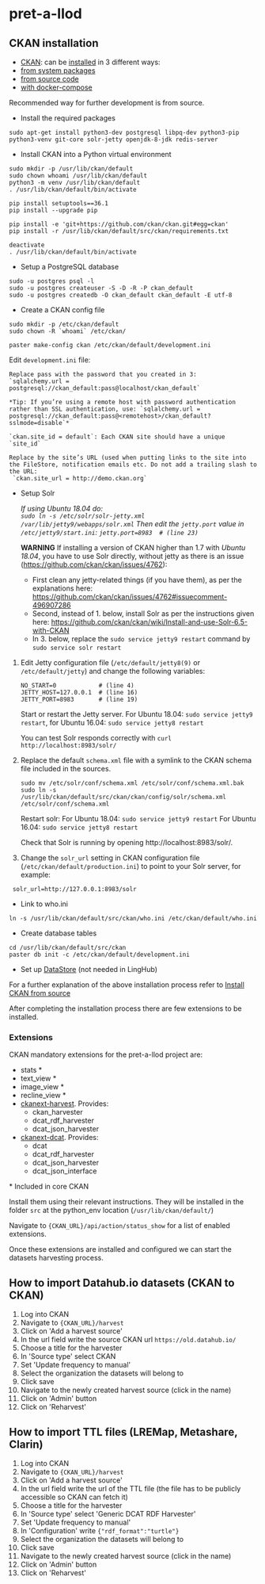 # pret-a-llod
## CKAN installation
- [CKAN](https://ckan.org/): can be [installed](https://ckan.org/download-and-install/) in 3 different ways:
- [from system packages](https://docs.ckan.org/en/latest/maintaining/installing/install-from-package.html)
- [from source code](https://docs.ckan.org/en/latest/maintaining/installing/install-from-source.html)
- [with docker-compose](https://docs.ckan.org/en/latest/maintaining/installing/install-from-docker-compose.html)

Recommended way for further development is from source.
- Install the required packages

`sudo apt-get install python3-dev postgresql libpq-dev python3-pip python3-venv git-core solr-jetty openjdk-8-jdk redis-server`
- Install CKAN into a Python virtual environment
```
sudo mkdir -p /usr/lib/ckan/default
sudo chown whoami /usr/lib/ckan/default
python3 -m venv /usr/lib/ckan/default
. /usr/lib/ckan/default/bin/activate
```

```
pip install setuptools==36.1
pip install --upgrade pip
```
```
pip install -e 'git+https://github.com/ckan/ckan.git#egg=ckan'
pip install -r /usr/lib/ckan/default/src/ckan/requirements.txt
```
```
deactivate
. /usr/lib/ckan/default/bin/activate
```
- Setup a PostgreSQL database

```
sudo -u postgres psql -l
sudo -u postgres createuser -S -D -R -P ckan_default
sudo -u postgres createdb -O ckan_default ckan_default -E utf-8
```
- Create a CKAN config file
```
sudo mkdir -p /etc/ckan/default
sudo chown -R `whoami` /etc/ckan/
```
`paster make-config ckan /etc/ckan/default/development.ini`

  Edit `development.ini` file:
  
    Replace pass with the password that you created in 3:
    `sqlalchemy.url = postgresql://ckan_default:pass@localhost/ckan_default`
    
    *Tip: If you’re using a remote host with password authentication rather than SSL authentication, use: `sqlalchemy.url = postgresql://ckan_default:pass@<remotehost>/ckan_default?sslmode=disable`*

    `ckan.site_id = default`: Each CKAN site should have a unique `site_id`
    
    Replace by the site’s URL (used when putting links to the site into the FileStore, notification emails etc. Do not add a trailing slash to the URL:
     `ckan.site_url = http://demo.ckan.org`

- Setup Solr
  
  _If using Ubuntu 18.04 do:  
    `sudo ln -s /etc/solr/solr-jetty.xml /var/lib/jetty9/webapps/solr.xml`
    Then edit the `jetty.port` value in `/etc/jetty9/start.ini`:
      `jetty.port=8983  # (line 23)`_
      
  **WARNING** If installing a version of CKAN higher than 1.7 with *Ubuntu 18.04*, you have to use Solr directly, without jetty as there is an issue (https://github.com/ckan/ckan/issues/4762):
  
  -  First clean any jetty-related things (if you have them), as per the explanations here:  https://github.com/ckan/ckan/issues/4762#issuecomment-496907286
  - Second, instead of 1. below, install Solr as per the instructions given here: https://github.com/ckan/ckan/wiki/Install-and-use-Solr-6.5-with-CKAN
  - In 3. below, replace the `sudo service jetty9 restart` command by `sudo service solr restart`

 1. Edit Jetty configuration file (`/etc/default/jetty8(9)` or `/etc/default/jetty`) and change the following variables:

    ```
    NO_START=0            # (line 4)
    JETTY_HOST=127.0.0.1  # (line 16)
    JETTY_PORT=8983       # (line 19)
    ```
    Start or restart the Jetty server.
      For Ubuntu 18.04: `sudo service jetty9 restart`, for Ubuntu 16.04: `sudo service jetty8 restart`

    You can test Solr responds correctly with `curl http://localhost:8983/solr/`

2. Replace the default `schema.xml` file with a symlink to the CKAN schema file included in the sources.

    ```
    sudo mv /etc/solr/conf/schema.xml /etc/solr/conf/schema.xml.bak
    sudo ln -s /usr/lib/ckan/default/src/ckan/ckan/config/solr/schema.xml /etc/solr/conf/schema.xml
    ```
    Restart solr:
    For Ubuntu 18.04: `sudo service jetty9 restart`
    For Ubuntu 16.04: `sudo service jetty8 restart`
    
    Check that Solr is running by opening http://localhost:8983/solr/.

3. Change the `solr_url` setting in CKAN configuration file (`/etc/ckan/default/production.ini`) to point to your Solr server, for example:

  ` solr_url=http://127.0.0.1:8983/solr`


- Link to who.ini

`ln -s /usr/lib/ckan/default/src/ckan/who.ini /etc/ckan/default/who.ini`
- Create database tables
```
cd /usr/lib/ckan/default/src/ckan
paster db init -c /etc/ckan/default/development.ini
```
- Set up [DataStore](https://docs.ckan.org/en/latest/maintaining/datastore.html#setting-up-the-datastore) (not needed in LingHub)

For a further explanation of the above installation process refer to [Install CKAN from source](https://docs.ckan.org/en/latest/maintaining/installing/install-from-source.html)

After completing the installation process there are few extensions to be installed.


### Extensions 
CKAN mandatory extensions for the pret-a-llod project are:
- stats *
- text_view *
- image_view *
- recline_view *
- [ckanext-harvest](https://github.com/ckan/ckanext-harvest). Provides:
  - ckan_harvester
  - dcat_rdf_harvester
  - dcat_json_harvester
- [ckanext-dcat](https://github.com/ckan/ckanext-dcat). Provides:
  - dcat
  - dcat_rdf_harvester
  - dcat_json_harvester
  - dcat_json_interface

\* Included in core CKAN

Install them using their relevant instructions. They will be installed in the folder `src` at the python_env location (`/usr/lib/ckan/default/`)

Navigate to `{CKAN_URL}/api/action/status_show` for a list of enabled extensions.


Once these extensions are installed and configured we can start the datasets harvesting process.

## How to import Datahub.io datasets (CKAN to CKAN)
1. Log into CKAN
2. Navigate to `{CKAN_URL}/harvest`
3. Click on 'Add a harvest source'
4. In the url field write the source CKAN url `https://old.datahub.io/`
5. Choose a title for the harvester
6. In 'Source type' select CKAN
7. Set 'Update frequency to manual'
8. Select the organization the datasets will belong to
9. Click save
10. Navigate to the newly created harvest source (click in the name)
11. Click on 'Admin' button
12. Click on 'Reharvest'

## How to import TTL files (LREMap, Metashare, Clarin)
1. Log into CKAN
2. Navigate to `{CKAN_URL}/harvest`
3. Click on 'Add a harvest source'
4. In the url field write the url of the TTL file (the file has to be publicly accessible so CKAN can fetch it)
5. Choose a title for the harvester
6. In 'Source type' select 'Generic DCAT RDF Harvester'
7. Set 'Update frequency to manual'
8. In 'Configuration' write `{"rdf_format":"turtle"}`
9. Select the organization the datasets will belong to
10. Click save
11. Navigate to the newly created harvest source (click in the name)
12. Click on 'Admin' button
13. Click on 'Reharvest'
